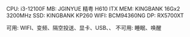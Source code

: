CPU: i3-12100F
MB: JGINYUE 精粤 H610 ITX
MEM: KINGBANK 16Gx2 3200MHz
SSD: KINGBANK KP260
WIFI: BCM94360NG
DP: RX5700XT


可用: WIFI、变频、隔空投送、显卡、USB、、
不可用: 睡眠、唤醒